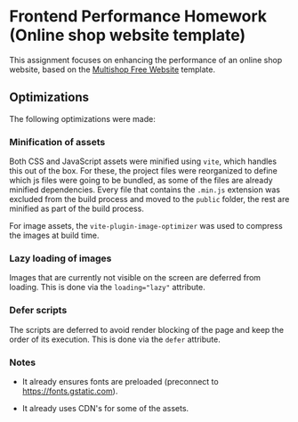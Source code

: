 # Frontend Performance Homework (Online shop website template)

This assignment focuses on enhancing the performance of an online shop website, based on the [Multishop Free Website](https://www.free-css.com/free-css-templates/page280/multishop) template.

## Optimizations

The following optimizations were made:

### Minification of assets

Both CSS and JavaScript assets were minified using `vite`, which handles this out of the box. For these, the project files were reorganized to define which js files were going to be bundled, as some of the files are already minified dependencies. Every file that contains the `.min.js` extension was excluded from the build process and moved to the `public` folder, the rest are minified as part of the build process.

For image assets, the `vite-plugin-image-optimizer` was used to compress the images at build time.

### Lazy loading of images

Images that are currently not visible on the screen are deferred from loading. This is done via the `loading="lazy"` attribute.

### Defer scripts

The scripts are deferred to avoid render blocking of the page and keep the order of its execution. This is done via the `defer` attribute.

### Notes

- It already ensures fonts are preloaded (preconnect to https://fonts.gstatic.com).

- It already uses CDN's for some of the assets.
